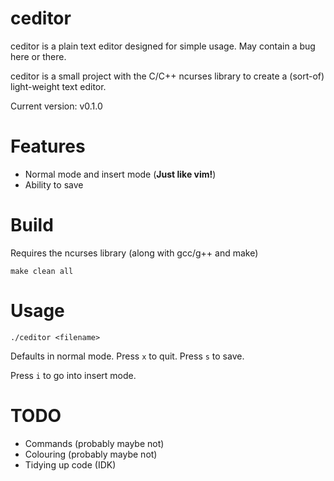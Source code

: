
ceditor
=======

ceditor is a plain text editor designed for simple usage. May contain a bug here or there.

ceditor is a small project with the C/C++ ncurses library to create a (sort-of) light-weight text editor.

Current version: v0.1.0


Features
========
- Normal mode and insert mode (**Just like vim!**)
- Ability to save


Build
=====

Requires the ncurses library (along with gcc/g++ and make)

    make clean all


Usage
=====

    ./ceditor <filename>

Defaults in normal mode. Press `x` to quit. Press `s` to save.

Press `i` to go into insert mode.


TODO
====
- Commands (probably maybe not)
- Colouring (probably maybe not)
- Tidying up code (IDK)
